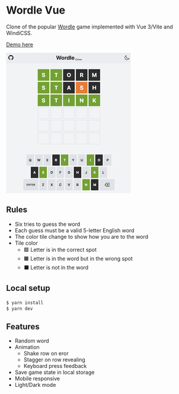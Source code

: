 # Wordle Vue

Clone of the popular [Wordle](https://www.nytimes.com/games/wordle) game implemented with Vue 3/Vite and WindiCSS.

[Demo here](http://wordle-vue.lyfing.dev)

![Screenshot](demo-light.png)


## Rules
- Six tries to guess the word
- Each guess must be a valid 5-letter English word
- The color tile change to show how you are to the word
- Tile color
  - 🟩 Letter is in the correct spot 
  - 🟧 Letter is in the word but in the wrong spot 
  - ⬛ Letter is not in the word

## Local setup

```shell
$ yarn install
$ yarn dev
```

## Features
- Random word
- Animation
  - Shake row on eror
  - Stagger on row revealing
  - Keyboard press feedback
- Save game state in local storage
- Mobile responsive
- Light/Dark mode
